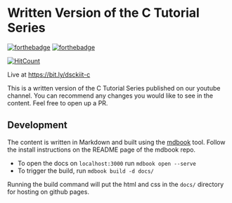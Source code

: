 # Written Version of the C Tutorial Series

[![forthebadge](https://forthebadge.com/images/badges/built-with-love.svg)](https://forthebadge.com) 
[![forthebadge](https://forthebadge.com/images/badges/made-with-c.svg)](https://forthebadge.com)

[![HitCount](http://hits.dwyl.com/DSC-KIIT/C-tutorials.svg)](http://hits.dwyl.com/DSC-KIIT/C-tutorials)

Live at https://bit.ly/dsckiit-c

This is a written version of the C Tutorial Series published on our youtube channel. You can recommend any changes you would like to see in the content. Feel free to open up a PR.

## Development

The content is written in Markdown and built using the [mdbook](https://github.com/rust-lang/mdBook) tool. Follow the install instructions on the README page of the mdbook repo. 

* To open the docs on `localhost:3000` run `mdbook open --serve`
* To trigger the build, run `mdbook build -d docs/`

Running the build command will put the html and css in the `docs/` directory for hosting on github pages.


